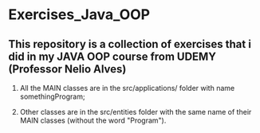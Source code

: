# Exercises_Java_OOP

## This repository is a collection of exercises that i did in my JAVA OOP course from UDEMY (Professor Nelio Alves)

1. All the MAIN classes are in the src/applications/ folder with name somethingProgram;

2. Other classes are in the src/entities folder with the same name of their MAIN classes (without the word "Program").

